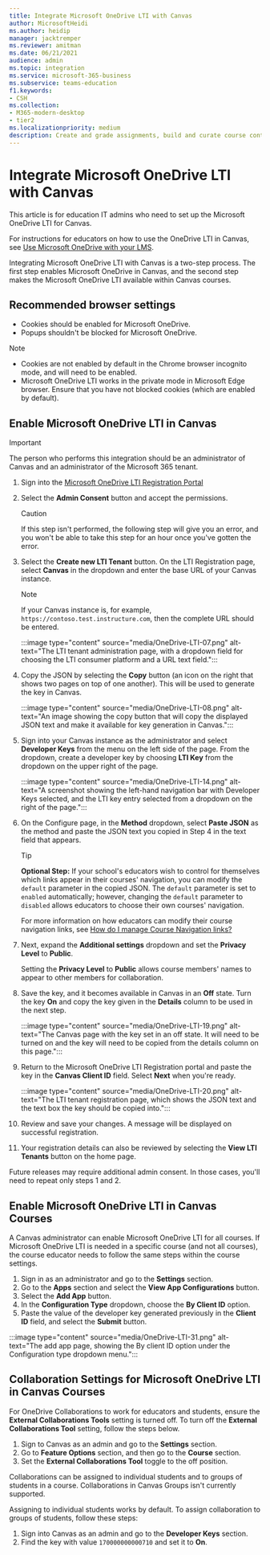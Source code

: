 ```yaml
---
title: Integrate Microsoft OneDrive LTI with Canvas
author: MicrosoftHeidi
ms.author: heidip
manager: jacktremper
ms.reviewer: amitman 
ms.date: 06/21/2021
audience: admin
ms.topic: integration
ms.service: microsoft-365-business
ms.subservice: teams-education
f1.keywords:
- CSH
ms.collection: 
- M365-modern-desktop
- tier2
ms.localizationpriority: medium
description: Create and grade assignments, build and curate course content, and collaborate on files in real time with the Microsoft OneDrive LTI for Canvas.
---
```


# Integrate Microsoft OneDrive LTI with Canvas

This article is for education IT admins who need to set up the Microsoft OneDrive LTI for Canvas.

For instructions for educators on how to use the OneDrive LTI in Canvas, see [Use Microsoft OneDrive with your LMS](https://support.microsoft.com/topic/use-microsoft-onedrive-with-your-lms-c2ddeb48-f695-4267-94f2-14f7ff1b7bdd).

Integrating Microsoft OneDrive LTI with Canvas is a two-step process. The first step enables Microsoft OneDrive in Canvas, and the second step makes the Microsoft OneDrive LTI available within Canvas courses.

## Recommended browser settings

- Cookies should be enabled for Microsoft OneDrive.
- Popups shouldn't be blocked for Microsoft OneDrive.

> [!NOTE]
>
> - Cookies are not enabled by default in the Chrome browser incognito mode, and will need to be enabled.
> - Microsoft OneDrive LTI works in the private mode in Microsoft Edge browser. Ensure that you have not blocked cookies (which are enabled by default).

## Enable Microsoft OneDrive LTI in Canvas

> [!IMPORTANT]
> The person who performs this integration should be an administrator of Canvas and an administrator of the Microsoft 365 tenant.

1. Sign into the <a href="https://onedrivelti.microsoft.com/admin" target="_blank">Microsoft OneDrive LTI Registration Portal</a>
2. Select the **Admin Consent** button and accept the permissions.

   > [!CAUTION]
   > If this step isn't performed, the following step will give you an error, and you won't be able to take this step for an hour once you've gotten the error.

3. Select the **Create new LTI Tenant** button. On the LTI Registration page, select **Canvas** in the dropdown and enter the base URL of your Canvas instance.

   > [!NOTE]
   > If your Canvas instance is, for example, `https://contoso.test.instructure.com`, then the complete URL should be entered.

   :::image type="content" source="media/OneDrive-LTI-07.png" alt-text="The LTI tenant administration page, with a dropdown field for choosing the LTI consumer platform and a URL text field.":::

4. Copy the JSON by selecting the **Copy** button (an icon on the right that shows two pages on top of one another). This will be used to generate the key in Canvas.

   :::image type="content" source="media/OneDrive-LTI-08.png" alt-text="An image showing the copy button that will copy the displayed JSON text and make it available for key generation in Canvas.":::

5. Sign into your Canvas instance as the administrator and select **Developer Keys** from the menu on the left side of the page. From the dropdown, create a developer key by choosing **LTI Key** from the dropdown on the upper right of the page.

   :::image type="content" source="media/OneDrive-LTI-14.png" alt-text="A screenshot showing the left-hand navigation bar with Developer Keys selected, and the LTI key entry selected from a dropdown on the right of the page.":::

6. On the Configure page, in the **Method** dropdown, select **Paste JSON** as the method and paste the JSON text you copied in Step 4 in the text field that appears.

    > [!TIP]
    > **Optional Step:** If your school's educators wish to control for themselves which links appear in their courses' navigation, you can modify the ``default`` parameter in the copied JSON. The ``default`` parameter is set to ``enabled`` automatically; however, changing the ``default`` parameter to ``disabled`` allows educators to choose their own courses' navigation.
    >
    > For more information on how educators can modify their course navigation links, see [How do I manage Course Navigation links?](https://community.canvaslms.com/t5/Instructor-Guide/How-do-I-manage-Course-Navigation-links/ta-p/1020)

7. Next, expand the **Additional settings** dropdown and set the **Privacy Level** to **Public**. 
  
   Setting the **Privacy Level** to **Public** allows course members' names to appear to other members for collaboration.

8. Save the key, and it becomes available in Canvas in an **Off** state. Turn the key **On** and copy the key given in the **Details** column to be used in the next step.

   :::image type="content" source="media/OneDrive-LTI-19.png" alt-text="The Canvas page with the key set in an off state. It will need to be turned on and the key will need to be copied from the details column on this page.":::

9. Return to the Microsoft OneDrive LTI Registration portal and paste the key in the **Canvas Client ID** field. Select **Next** when you're ready.

   :::image type="content" source="media/OneDrive-LTI-20.png" alt-text="The LTI tenant registration page, which shows the JSON text and the text box the key should be copied into.":::

10. Review and save your changes. A message will be displayed on successful registration.

11. Your registration details can also be reviewed by selecting the **View LTI Tenants** button on the home page.

Future releases may require additional admin consent. In those cases, you'll need to repeat only steps 1 and 2.

## Enable Microsoft OneDrive LTI in Canvas Courses

A Canvas administrator can enable Microsoft OneDrive LTI for all courses. If Microsoft OneDrive LTI is needed in a specific course (and not all courses), the course educator needs to follow the same steps within the course settings.

1. Sign in as an administrator and go to the **Settings** section.
2. Go to the **Apps** section and select the **View App Configurations** button.
3. Select the **Add App** button.
4. In the **Configuration Type** dropdown, choose the **By Client ID** option.
5. Paste the value of the developer key generated previously in the **Client ID** field, and select the **Submit** button.

:::image type="content" source="media/OneDrive-LTI-31.png" alt-text="The add app page, showing the By client ID option under the Configuration type dropdown menu.":::

## Collaboration Settings for Microsoft OneDrive LTI in Canvas Courses

For OneDrive Collaborations to work for educators and students, ensure the **External Collaborations Tools** setting is turned off. To turn off the **External Collaborations Tool** setting, follow the steps below.

1. Sign to Canvas as an admin and go to the **Settings** section.
1. Go to **Feature Options** section, and then go to the **Course** section.
1. Set the **External Collaborations Tool** toggle to the off position.

Collaborations can be assigned to individual students and to groups of students in a course. Collaborations in Canvas Groups isn't currently supported.

Assigning to individual students works by default. To assign collaboration to groups of students, follow these steps:

1. Sign into Canvas as an admin and go to the **Developer Keys** section.
1. Find the key with value `170000000000710` and set it to **On**.
